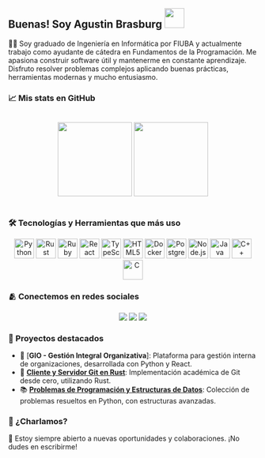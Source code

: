## Buenas! Soy Agustin Brasburg <img src="https://raw.githubusercontent.com/iampavangandhi/iampavangandhi/master/gifs/Hi.gif" width="40" />

👨‍💻 Soy graduado de Ingeniería en Informática por FIUBA y actualmente trabajo como ayudante de cátedra en Fundamentos de la Programación. Me apasiona construir software útil y mantenerme en constante aprendizaje. Disfruto resolver problemas complejos aplicando buenas prácticas, herramientas modernas y mucho entusiasmo.

### 📈 Mis stats en GitHub
<br>

<div align="center">
  <img height="150em" src="https://github-readme-stats-sigma-five.vercel.app/api?username=ABrasburg&show_icons=true&theme=dracula&include_all_commits=true&count_private=true"/> 
  <img height="150em" src="https://github-readme-stats-sigma-five.vercel.app/api/top-langs/?username=ABrasburg&layout=compact&langs_count=7&theme=dracula&include_all_commits=true&count_private=true"/>
</div>

<br>

### 🛠️ Tecnologías y Herramientas que más uso
<div align="center">
<!-- Python -->
<img src="https://cdn.jsdelivr.net/gh/devicons/devicon/icons/python/python-original.svg" alt="Python" width="40" height="40"/>
<!-- Rust -->
<img src="https://cdn.jsdelivr.net/gh/devicons/devicon/icons/rust/rust-original.svg" alt="Rust" width="40" height="40"/>
<!-- Ruby -->
<img src="https://cdn.jsdelivr.net/gh/devicons/devicon/icons/ruby/ruby-original.svg" alt="Ruby" width="40" height="40"/>
<!-- React -->
<img src="https://cdn.jsdelivr.net/gh/devicons/devicon/icons/react/react-original.svg" alt="React" width="40" height="40"/>
<!-- TypeScript -->
<img src="https://cdn.jsdelivr.net/gh/devicons/devicon/icons/typescript/typescript-original.svg" alt="TypeScript" width="40" height="40"/>
<!-- HTML5 -->
<img src="https://cdn.jsdelivr.net/gh/devicons/devicon/icons/html5/html5-original.svg" alt="HTML5" width="40" height="40"/>
<!-- Docker -->
<img src="https://cdn.jsdelivr.net/gh/devicons/devicon/icons/docker/docker-original.svg" alt="Docker" width="40" height="40"/>
<!-- PostgreSQL -->
<img src="https://cdn.jsdelivr.net/gh/devicons/devicon/icons/postgresql/postgresql-original.svg" alt="PostgreSQL" width="40" height="40"/>
<!-- Node.js -->
<img src="https://cdn.jsdelivr.net/gh/devicons/devicon/icons/nodejs/nodejs-original.svg" alt="Node.js" width="40" height="40"/>
<!-- Java -->
<img src="https://cdn.jsdelivr.net/gh/devicons/devicon/icons/java/java-original.svg" alt="Java" width="40" height="40"/>
<!-- C++ -->
<img src="https://cdn.jsdelivr.net/gh/devicons/devicon/icons/cplusplus/cplusplus-original.svg" alt="C++" width="40" height="40"/>
<!-- C -->
<img src="https://cdn.jsdelivr.net/gh/devicons/devicon/icons/c/c-original.svg" alt="C" width="40" height="40"/>
</div>

 
### 🫂 Conectemos en redes sociales
<div align="center">
  <a href="https://www.linkedin.com/in/ABrasburg/" target="_blank"><img src="https://img.shields.io/badge/-LinkedIn-%230077B5?style=for-the-badge&logo=linkedin&logoColor=white" target="_blank"></a> 
  <a href = "mailto:agustinbrasburg@hotmail.com"><img src="https://img.shields.io/badge/-Gmail-%23333?style=for-the-badge&logo=gmail&logoColor=white" target="_blank"></a>
  <a href="https://www.instagram.com/agustinbrasburg/" target="_blank"><img src="https://img.shields.io/badge/-Instagram-%23E4405F?style=for-the-badge&logo=instagram&logoColor=white" target="_blank"></a>
</div>

### 🚀 Proyectos destacados
- 🔧 [**GIO - Gestión Integral Organizativa**]: Plataforma para gestión interna de organizaciones, desarrollada con Python y React.
- 🧠 [**Cliente y Servidor Git en Rust**](https://github.com/ABrasburg/GitRust): Implementación académica de Git desde cero, utilizando Rust.
- 📚 [**Problemas de Programación y Estructuras de Datos**](https://github.com/ABrasburg/Daily_problems): Colección de problemas resueltos en Python, con estructuras avanzadas.

### 🤝 ¿Charlamos?
💬 Estoy siempre abierto a nuevas oportunidades y colaboraciones. ¡No dudes en escribirme!
